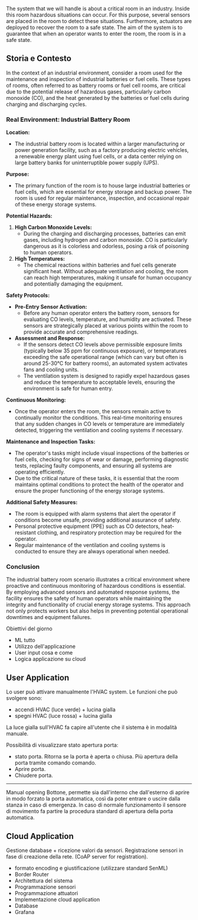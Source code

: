 
The system that we will handle is about a critical room in an industry. Inside this room hazardous situations can occur. For this purpose, several sensors are placed in the room to detect these situations. Furthermore, actuators are deployed to recover the room to a safe state. The aim of the system is to guarantee that when an operator wants to enter the room, the room is in a safe state.




## Storia e Contesto
In the context of an industrial environment, consider a room used for the maintenance and inspection of industrial batteries or fuel cells. These types of rooms, often referred to as battery rooms or fuel cell rooms, are critical due to the potential release of hazardous gases, particularly carbon monoxide (CO), and the heat generated by the batteries or fuel cells during charging and discharging cycles. 

### Real Environment: Industrial Battery Room

**Location:**
- The industrial battery room is located within a larger manufacturing or power generation facility, such as a factory producing electric vehicles, a renewable energy plant using fuel cells, or a data center relying on large battery banks for uninterruptible power supply (UPS).

**Purpose:**
- The primary function of the room is to house large industrial batteries or fuel cells, which are essential for energy storage and backup power. The room is used for regular maintenance, inspection, and occasional repair of these energy storage systems.

**Potential Hazards:**
1. **High Carbon Monoxide Levels:**
   - During the charging and discharging processes, batteries can emit gases, including hydrogen and carbon monoxide. CO is particularly dangerous as it is colorless and odorless, posing a risk of poisoning to human operators.
2. **High Temperatures:**
   - The chemical reactions within batteries and fuel cells generate significant heat. Without adequate ventilation and cooling, the room can reach high temperatures, making it unsafe for human occupancy and potentially damaging the equipment.

**Safety Protocols:**
- **Pre-Entry Sensor Activation:**
  - Before any human operator enters the battery room, sensors for evaluating CO levels, temperature, and humidity are activated. These sensors are strategically placed at various points within the room to provide accurate and comprehensive readings.
- **Assessment and Response:**
  - If the sensors detect CO levels above permissible exposure limits (typically below 35 ppm for continuous exposure), or temperatures exceeding the safe operational range (which can vary but often is around 25-30°C for battery rooms), an automated system activates fans and cooling units.
  - The ventilation system is designed to rapidly expel hazardous gases and reduce the temperature to acceptable levels, ensuring the environment is safe for human entry.
  
**Continuous Monitoring:**
- Once the operator enters the room, the sensors remain active to continually monitor the conditions. This real-time monitoring ensures that any sudden changes in CO levels or temperature are immediately detected, triggering the ventilation and cooling systems if necessary.

**Maintenance and Inspection Tasks:**
- The operator's tasks might include visual inspections of the batteries or fuel cells, checking for signs of wear or damage, performing diagnostic tests, replacing faulty components, and ensuring all systems are operating efficiently.
- Due to the critical nature of these tasks, it is essential that the room maintains optimal conditions to protect the health of the operator and ensure the proper functioning of the energy storage systems.

**Additional Safety Measures:**
- The room is equipped with alarm systems that alert the operator if conditions become unsafe, providing additional assurance of safety.
- Personal protective equipment (PPE) such as CO detectors, heat-resistant clothing, and respiratory protection may be required for the operator.
- Regular maintenance of the ventilation and cooling systems is conducted to ensure they are always operational when needed.

### Conclusion
The industrial battery room scenario illustrates a critical environment where proactive and continuous monitoring of hazardous conditions is essential. By employing advanced sensors and automated response systems, the facility ensures the safety of human operators while maintaining the integrity and functionality of crucial energy storage systems. This approach not only protects workers but also helps in preventing potential operational downtimes and equipment failures.





Obiettivi del giorno
- ML tutto
- Utilizzo dell'applicazione
- User input cosa e come
- Logica applicazione su cloud

## User Application
Lo user può attivare manualmente l'HVAC system. Le funzioni che può svolgere sono:
- accendi HVAC (luce verde) + lucina gialla
- spegni HVAC (luce rossa) + lucina gialla

La luce gialla sull'HVAC fa capire all'utente che il sistema è in modalità manuale.

Possibilità di visualizzare stato apertura porta:
- stato porta. Ritorna se la porta è aperta o chiusa.
Più apertura della porta tramite comando comando.
- Aprire porta.
- Chiudere porta.



---


Manual opening Bottone, permette sia dall'interno che dall'esterno di aprire in modo forzato la porta automatica, così da poter entrare o uscire dalla stanza in caso di emergenza. In caso di normale funzionamento il sensore di movimento fa partire la procedura standard di apertura della porta automatica. 


## Cloud Application
Gestione database + ricezione valori da sensori. Registrazione sensori in fase di creazione della rete. (CoAP server for registration).











- formato encoding e giustificazione (utilizzare standard SenML)
- Border Router
- Architettura del sistema
- Programmazione sensori
- Programmazione attuatori
- Implementazione cloud application
- Database
- Grafana
